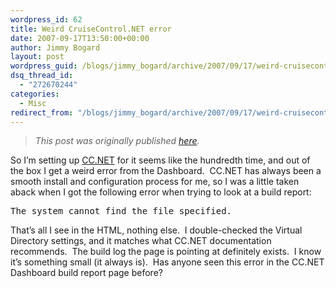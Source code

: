 ```yaml
---
wordpress_id: 62
title: Weird CruiseControl.NET error
date: 2007-09-17T13:50:00+00:00
author: Jimmy Bogard
layout: post
wordpress_guid: /blogs/jimmy_bogard/archive/2007/09/17/weird-cruisecontrol-net-error.aspx
dsq_thread_id:
  - "272670244"
categories:
  - Misc
redirect_from: "/blogs/jimmy_bogard/archive/2007/09/17/weird-cruisecontrol-net-error.aspx/"
---
```

> _This post was originally published [here](http://grabbagoft.blogspot.com/2007/09/weird-cruisecontrolnet-error.html)._

So I&#8217;m setting up [CC.NET](http://confluence.public.thoughtworks.org/display/CCNET/Welcome+to+CruiseControl.NET) for it seems like the hundredth time, and out of the box I get a weird error from the Dashboard.&nbsp; CC.NET has always been a smooth install and configuration process for me, so I was a little taken aback when I got the following error when trying to look at a build report:

<pre>The system cannot find the file specified.</pre>

That&#8217;s all I see in the HTML, nothing else.&nbsp; I&nbsp;double-checked the&nbsp;Virtual Directory settings,&nbsp;and it matches what CC.NET documentation recommends.&nbsp;&nbsp;The build log the page is pointing at definitely exists.&nbsp; I know it&#8217;s something small (it always is).&nbsp; Has anyone seen this error in the CC.NET Dashboard build report page before?&nbsp;